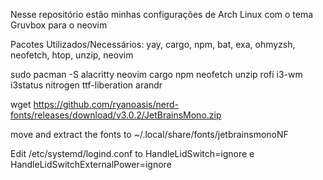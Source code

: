 Nesse repositório estão minhas configurações de Arch Linux com o tema Gruvbox para o neovim

Pacotes Utilizados/Necessários: yay, cargo, npm, bat, exa, ohmyzsh, neofetch, htop, unzip, neovim

sudo pacman -S alacritty neovim cargo npm neofetch unzip rofi i3-wm i3status nitrogen ttf-liberation arandr

wget https://github.com/ryanoasis/nerd-fonts/releases/download/v3.0.2/JetBrainsMono.zip 

move and extract the fonts to ~/.local/share/fonts/jetbrainsmonoNF 

Edit /etc/systemd/logind.conf to HandleLidSwitch=ignore e HandleLidSwitchExternalPower=ignore
